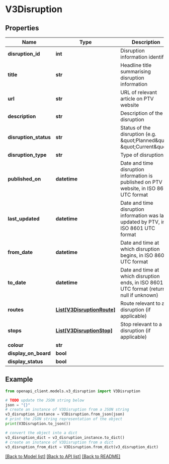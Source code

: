 # V3Disruption


## Properties

Name | Type | Description | Notes
------------ | ------------- | ------------- | -------------
**disruption_id** | **int** | Disruption information identifier | [optional] 
**title** | **str** | Headline title summarising disruption information | [optional] 
**url** | **str** | URL of relevant article on PTV website | [optional] 
**description** | **str** | Description of the disruption | [optional] 
**disruption_status** | **str** | Status of the disruption (e.g. \&quot;Planned\&quot;, \&quot;Current\&quot;) | [optional] 
**disruption_type** | **str** | Type of disruption | [optional] 
**published_on** | **datetime** | Date and time disruption information is published on PTV website, in ISO 8601 UTC format | [optional] 
**last_updated** | **datetime** | Date and time disruption information was last updated by PTV, in ISO 8601 UTC format | [optional] 
**from_date** | **datetime** | Date and time at which disruption begins, in ISO 8601 UTC format | [optional] 
**to_date** | **datetime** | Date and time at which disruption ends, in ISO 8601 UTC format (returns null if unknown) | [optional] 
**routes** | [**List[V3DisruptionRoute]**](V3DisruptionRoute.md) | Route relevant to a disruption (if applicable) | [optional] 
**stops** | [**List[V3DisruptionStop]**](V3DisruptionStop.md) | Stop relevant to a disruption (if applicable) | [optional] 
**colour** | **str** |  | [optional] 
**display_on_board** | **bool** |  | [optional] 
**display_status** | **bool** |  | [optional] 

## Example

```python
from openapi_client.models.v3_disruption import V3Disruption

# TODO update the JSON string below
json = "{}"
# create an instance of V3Disruption from a JSON string
v3_disruption_instance = V3Disruption.from_json(json)
# print the JSON string representation of the object
print(V3Disruption.to_json())

# convert the object into a dict
v3_disruption_dict = v3_disruption_instance.to_dict()
# create an instance of V3Disruption from a dict
v3_disruption_from_dict = V3Disruption.from_dict(v3_disruption_dict)
```
[[Back to Model list]](../README.md#documentation-for-models) [[Back to API list]](../README.md#documentation-for-api-endpoints) [[Back to README]](../README.md)


